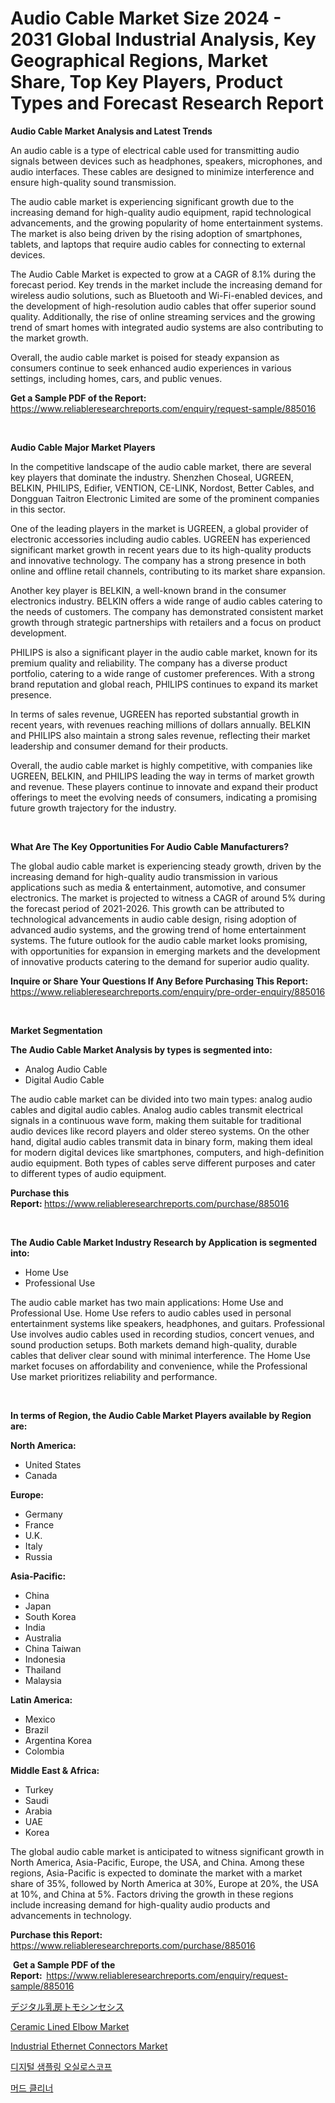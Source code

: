 <p><h1>Audio Cable Market Size 2024 - 2031 Global Industrial Analysis, Key Geographical Regions, Market Share, Top Key Players, Product Types and Forecast Research Report</h1></p><p><strong>Audio Cable Market Analysis and Latest Trends</strong></p>
<p><p>An audio cable is a type of electrical cable used for transmitting audio signals between devices such as headphones, speakers, microphones, and audio interfaces. These cables are designed to minimize interference and ensure high-quality sound transmission.</p><p>The audio cable market is experiencing significant growth due to the increasing demand for high-quality audio equipment, rapid technological advancements, and the growing popularity of home entertainment systems. The market is also being driven by the rising adoption of smartphones, tablets, and laptops that require audio cables for connecting to external devices.</p><p>The Audio Cable Market is expected to grow at a CAGR of 8.1% during the forecast period. Key trends in the market include the increasing demand for wireless audio solutions, such as Bluetooth and Wi-Fi-enabled devices, and the development of high-resolution audio cables that offer superior sound quality. Additionally, the rise of online streaming services and the growing trend of smart homes with integrated audio systems are also contributing to the market growth.</p><p>Overall, the audio cable market is poised for steady expansion as consumers continue to seek enhanced audio experiences in various settings, including homes, cars, and public venues.</p></p>
<p><strong>Get a Sample PDF of the Report:&nbsp;</strong> <a href="https://www.reliableresearchreports.com/enquiry/request-sample/885016">https://www.reliableresearchreports.com/enquiry/request-sample/885016</a></p>
<p>&nbsp;</p>
<p><strong>Audio Cable Major Market Players</strong></p>
<p><p>In the competitive landscape of the audio cable market, there are several key players that dominate the industry. Shenzhen Choseal, UGREEN, BELKIN, PHILIPS, Edifier, VENTION, CE-LINK, Nordost, Better Cables, and Dongguan Taitron Electronic Limited are some of the prominent companies in this sector.</p><p>One of the leading players in the market is UGREEN, a global provider of electronic accessories including audio cables. UGREEN has experienced significant market growth in recent years due to its high-quality products and innovative technology. The company has a strong presence in both online and offline retail channels, contributing to its market share expansion.</p><p>Another key player is BELKIN, a well-known brand in the consumer electronics industry. BELKIN offers a wide range of audio cables catering to the needs of customers. The company has demonstrated consistent market growth through strategic partnerships with retailers and a focus on product development.</p><p>PHILIPS is also a significant player in the audio cable market, known for its premium quality and reliability. The company has a diverse product portfolio, catering to a wide range of customer preferences. With a strong brand reputation and global reach, PHILIPS continues to expand its market presence.</p><p>In terms of sales revenue, UGREEN has reported substantial growth in recent years, with revenues reaching millions of dollars annually. BELKIN and PHILIPS also maintain a strong sales revenue, reflecting their market leadership and consumer demand for their products.</p><p>Overall, the audio cable market is highly competitive, with companies like UGREEN, BELKIN, and PHILIPS leading the way in terms of market growth and revenue. These players continue to innovate and expand their product offerings to meet the evolving needs of consumers, indicating a promising future growth trajectory for the industry.</p></p>
<p>&nbsp;</p>
<p><strong>What Are The Key Opportunities For Audio Cable Manufacturers?</strong></p>
<p><p>The global audio cable market is experiencing steady growth, driven by the increasing demand for high-quality audio transmission in various applications such as media & entertainment, automotive, and consumer electronics. The market is projected to witness a CAGR of around 5% during the forecast period of 2021-2026. This growth can be attributed to technological advancements in audio cable design, rising adoption of advanced audio systems, and the growing trend of home entertainment systems. The future outlook for the audio cable market looks promising, with opportunities for expansion in emerging markets and the development of innovative products catering to the demand for superior audio quality.</p></p>
<p><strong>Inquire or Share Your Questions If Any Before Purchasing This Report:</strong> <a href="https://www.reliableresearchreports.com/enquiry/pre-order-enquiry/885016">https://www.reliableresearchreports.com/enquiry/pre-order-enquiry/885016</a></p>
<p>&nbsp;</p>
<p><strong>Market Segmentation</strong></p>
<p><strong>The Audio Cable Market Analysis by types is segmented into:</strong></p>
<p><ul><li>Analog Audio Cable</li><li>Digital Audio Cable</li></ul></p>
<p><p>The audio cable market can be divided into two main types: analog audio cables and digital audio cables. Analog audio cables transmit electrical signals in a continuous wave form, making them suitable for traditional audio devices like record players and older stereo systems. On the other hand, digital audio cables transmit data in binary form, making them ideal for modern digital devices like smartphones, computers, and high-definition audio equipment. Both types of cables serve different purposes and cater to different types of audio equipment.</p></p>
<p><strong>Purchase this Report:&nbsp;</strong><a href="https://www.reliableresearchreports.com/purchase/885016">https://www.reliableresearchreports.com/purchase/885016</a></p>
<p>&nbsp;</p>
<p><strong>The Audio Cable Market Industry Research by Application is segmented into:</strong></p>
<p><ul><li>Home Use</li><li>Professional Use</li></ul></p>
<p><p>The audio cable market has two main applications: Home Use and Professional Use. Home Use refers to audio cables used in personal entertainment systems like speakers, headphones, and guitars. Professional Use involves audio cables used in recording studios, concert venues, and sound production setups. Both markets demand high-quality, durable cables that deliver clear sound with minimal interference. The Home Use market focuses on affordability and convenience, while the Professional Use market prioritizes reliability and performance.</p></p>
<p>&nbsp;</p>
<p><strong>In terms of Region, the Audio Cable Market Players available by Region are:</strong></p>
<p>
    <p> <strong> North America: </strong>
        <ul>
            <li>United States</li>
            <li>Canada</li>
        </ul>
        </p> 
    <p> <strong> Europe: </strong>
        <ul>
            <li>Germany</li>
            <li>France</li>
            <li>U.K.</li>
            <li>Italy</li>
            <li>Russia</li>
        </ul>
        </p> 
    <p> <strong> Asia-Pacific: </strong>
        <ul>
            <li>China</li>
            <li>Japan</li>
            <li>South Korea</li>
            <li>India</li>
            <li>Australia</li>
            <li>China Taiwan</li>
            <li>Indonesia</li>
            <li>Thailand</li>
            <li>Malaysia</li>
        </ul>
        </p> 
    <p> <strong> Latin America: </strong>
        <ul>
            <li>Mexico</li>
            <li>Brazil</li>
            <li>Argentina Korea</li>
            <li>Colombia</li>
        </ul>
        </p> 
    <p> <strong> Middle East & Africa: </strong>
        <ul>
            <li>Turkey</li>
            <li>Saudi</li>
            <li>Arabia</li>
            <li>UAE</li>
            <li>Korea</li>
        </ul>
    </p>
    </p>
<p><p>The global audio cable market is anticipated to witness significant growth in North America, Asia-Pacific, Europe, the USA, and China. Among these regions, Asia-Pacific is expected to dominate the market with a market share of 35%, followed by North America at 30%, Europe at 20%, the USA at 10%, and China at 5%. Factors driving the growth in these regions include increasing demand for high-quality audio products and advancements in technology.</p></p>
<p><strong>Purchase this Report: </strong><a href="https://www.reliableresearchreports.com/purchase/885016">https://www.reliableresearchreports.com/purchase/885016</a></p>
<p>&nbsp;<strong>Get a Sample PDF of the Report:&nbsp;&nbsp;</strong><a href="https://www.reliableresearchreports.com/enquiry/request-sample/885016">https://www.reliableresearchreports.com/enquiry/request-sample/885016</a></p>
<p><strong></strong></p>
<p><p><a href="https://medium.com/@alyle7648/%E3%83%87%E3%82%B8%E3%82%BF%E3%83%AB%E4%B9%B3%E6%88%BF%E3%83%88%E3%83%A2%E3%82%B7%E3%83%B3%E3%82%BB%E3%82%B9-dbt-%E5%B8%82%E5%A0%B4%E3%81%AE%E3%83%88%E3%83%AC%E3%83%B3%E3%83%89%E3%81%A8%E3%83%9E%E3%83%BC%E3%82%B1%E3%83%83%E3%83%88%E5%88%86%E6%9E%90%E3%81%AF-2024%E5%B9%B4%E3%81%8B%E3%82%892031%E5%B9%B4%E3%81%AE%E4%BA%88%E6%B8%AC%E3%81%95%E3%82%8C%E3%81%A6%E3%81%84%E3%81%BE%E3%81%99-d4e87dfaddc4">デジタル乳房トモシンセシス</a></p><p><a href="https://iodized-pantydraco-05c.notion.site/Ceramic-Lined-Elbow-Market-Growth-Market-Trends-COVID-19-Impact-and-Forecasts-for-period-from-202-4285df8b7c08481296e7a350c1fad8b7">Ceramic Lined Elbow Market</a></p><p><a href="https://github.com/timeliteaut/Market-Research-Report-List-2/blob/main/industrial-ethernet-connectors-market.md">Industrial Ethernet Connectors Market</a></p><p><a href="https://medium.com/@bub56567/%EB%94%94%EC%A7%80%ED%84%B8-%EC%83%98%ED%94%8C%EB%A7%81-%EC%98%A4%EC%8B%A4%EB%A1%9C%EC%8A%A4%EC%BD%94%ED%94%84-%EC%8B%9C%EC%9E%A5-%EC%8B%9C%EC%9E%A5-%EC%A0%90%EC%9C%A0%EC%9C%A8-%EC%8B%9C%EC%9E%A5-%EB%8F%99%ED%96%A5-%EB%B0%8F-%EB%AF%B8%EB%9E%98-%EC%84%B1%EC%9E%A5-%ED%83%90%EC%83%89-2618d54098b4">디지털 샘플링 오실로스코프</a></p><p><a href="https://medium.com/@londonacobson5656/mud-cleaner-%EC%8B%9C%EC%9E%A5-%EC%8B%9C%EC%9E%A5-%EC%A0%90%EC%9C%A0%EC%9C%A8-%EC%8B%9C%EC%9E%A5-%EB%8F%99%ED%96%A5-%EB%B0%8F-%EB%AF%B8%EB%9E%98-%EC%84%B1%EC%9E%A5-%ED%83%90%EC%83%89-a0039407f28b">머드 클리너</a></p></p>